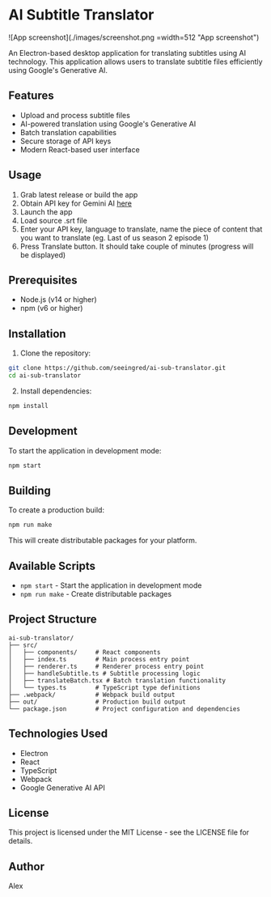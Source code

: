 # AI Subtitle Translator

![App screenshot](./images/screenshot.png =width=512 "App screenshot")

An Electron-based desktop application for translating subtitles using AI technology. This application allows users to translate subtitle files efficiently using Google's Generative AI.

## Features

- Upload and process subtitle files
- AI-powered translation using Google's Generative AI
- Batch translation capabilities
- Secure storage of API keys
- Modern React-based user interface

## Usage




1. Grab latest release or build the app
2. Obtain API key for Gemini AI [here](https://aistudio.google.com/app/apikey)
3. Launch the app
4. Load source .srt file 
5. Enter your API key, language to translate, name the piece of content that you want to translate (eg. Last of us season 2 episode 1)
6. Press Translate button. It should take couple of minutes (progress will be displayed)

## Prerequisites

- Node.js (v14 or higher)
- npm (v6 or higher)


## Installation

1. Clone the repository:
```bash
git clone https://github.com/seeingred/ai-sub-translator.git
cd ai-sub-translator
```

2. Install dependencies:
```bash
npm install
```


## Development

To start the application in development mode:

```bash
npm start
```

## Building

To create a production build:

```bash
npm run make
```

This will create distributable packages for your platform.

## Available Scripts

- `npm start` - Start the application in development mode
- `npm run make` - Create distributable packages

## Project Structure

```
ai-sub-translator/
├── src/
│   ├── components/     # React components
│   ├── index.ts        # Main process entry point
│   ├── renderer.ts     # Renderer process entry point
│   ├── handleSubtitle.ts # Subtitle processing logic
│   ├── translateBatch.tsx # Batch translation functionality
│   └── types.ts        # TypeScript type definitions
├── .webpack/           # Webpack build output
├── out/                # Production build output
└── package.json        # Project configuration and dependencies
```

## Technologies Used

- Electron
- React
- TypeScript
- Webpack
- Google Generative AI API

## License

This project is licensed under the MIT License - see the LICENSE file for details.

## Author

Alex